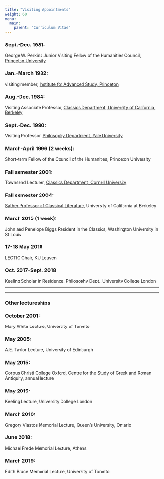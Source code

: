 ```yaml
---
title: "Visiting Appointments"
weight: 60
menu:
  main:
    parent: "Curriculum Vitae"
---
```


### Sept.-Dec. 1981:
George W. Perkins Junior Visiting Fellow of the Humanities Council, [Princeton University](http://www.princeton.edu/)

### Jan.-March 1982:
visiting member, [Institute for Advanced Study, Princeton](http://www.ias.edu/)

### Aug.-Dec. 1984:
Visiting Associate Professor, [Classics Department, University of California, Berkeley](http://ls.berkeley.edu/dept/classics/)

### Sept.-Dec. 1990:
Visiting Professor, [Philosophy Department, Yale University](http://www.yale.edu/philos/)

### March-April 1996 (2 weeks):
Short-term Fellow of the Council of the Humanities, Princeton University 

### Fall semester 2001:
Townsend Lecturer, [Classics Department, Cornell University](http://classics.cornell.edu)

### Fall semester 2004:
[Sather Professor of Classical Literature](http://www.classics.berkeley.edu/people/sather/list), University of California at Berkeley

### March 2015 (1 week):
John and Penelope Biggs Resident in the Classics, Washington University in St Louis 

### 17-18 May 2016
LECTIO Chair, KU Leuven 

### Oct. 2017-Sept. 2018
Keeling Scholar in Residence, Philosophy Dept., University College London 

  ________
  ________
     
     
 
### **Other lectureships**

### October 2001:
Mary White Lecture, University of Toronto

### May 2005:
A.E. Taylor Lecture, University of Edinburgh

### May 2015:
Corpus Christi College Oxford, Centre for the Study of Greek and Roman Antiquity, annual lecture

### May 2015:
Keeling Lecture, University College London

### March 2016:
Gregory Vlastos Memorial Lecture, Queen’s University, Ontario

### June 2018:
Michael Frede Memorial Lecture, Athens

### March 2019:
Edith Bruce Memorial Lecture, University of Toronto
